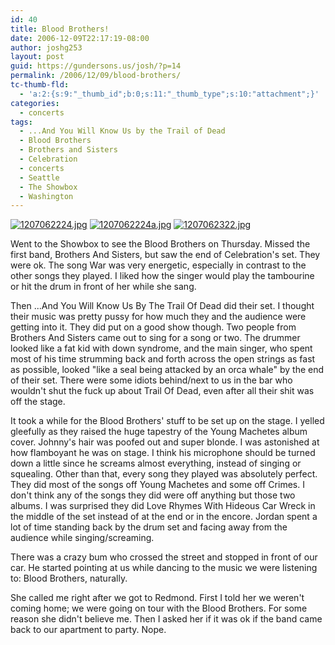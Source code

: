 ```yaml
---
id: 40
title: Blood Brothers!
date: 2006-12-09T22:17:19-08:00
author: joshg253
layout: post
guid: https://gundersons.us/josh/?p=14
permalink: /2006/12/09/blood-brothers/
tc-thumb-fld:
  - 'a:2:{s:9:"_thumb_id";b:0;s:11:"_thumb_type";s:10:"attachment";}'
categories:
  - concerts
tags:
  - ...And You Will Know Us by the Trail of Dead
  - Blood Brothers
  - Brothers and Sisters
  - Celebration
  - concerts
  - Seattle
  - The Showbox
  - Washington
---
```

<a href="/josh/wp-content/uploads/2007/03/1207062224.jpg" title="1207062224.jpg"><img src="/josh/wp-content/uploads/2007/03/1207062224.thumbnail.jpg" alt="1207062224.jpg" /></a> <a href="/josh/wp-content/uploads/2007/03/1207062224a.jpg" title="1207062224a.jpg"><img src="/josh/wp-content/uploads/2007/03/1207062224a.thumbnail.jpg" alt="1207062224a.jpg" /></a> <a href="/josh/wp-content/uploads/2007/03/1207062322.jpg" title="1207062322.jpg"><img src="/josh/wp-content/uploads/2007/03/1207062322.thumbnail.jpg" alt="1207062322.jpg" /></a>

Went to the Showbox to see the Blood Brothers on Thursday. Missed the first band, Brothers And Sisters, but saw the end of Celebration's set. They were ok. The song War was very energetic, especially in contrast to the other songs they played. I liked how the singer would play the tambourine or hit the drum in front of her while she sang.

Then ...And You Will Know Us By The Trail Of Dead did their set. I thought their music was pretty pussy for how much they and the audience were getting into it. They did put on a good show though. Two people from Brothers And Sisters came out to sing for a song or two. The drummer looked like a fat kid with down syndrome, and the main singer, who spent most of his time strumming back and forth across the open strings as fast as possible, looked "like a seal being attacked by an orca whale" by the end of their set. There were some idiots behind/next to us in the bar who wouldn't shut the fuck up about Trail Of Dead, even after all their shit was off the stage.

It took a while for the Blood Brothers' stuff to be set up on the stage. I yelled gleefully as they raised the huge tapestry of the Young Machetes album cover. Johnny's hair was poofed out and super blonde. I was astonished at how flamboyant he was on stage. I think his microphone should be turned down a little since he screams almost everything, instead of singing or squealing. Other than that, every song they played was absolutely perfect. They did most of the songs off Young Machetes and some off Crimes. I don't think any of the songs they did were off anything but those two albums. I was surprised they did Love Rhymes With Hideous Car Wreck in the middle of the set instead of at the end or in the encore. Jordan spent a lot of time standing back by the drum set and facing away from the audience while singing/screaming.

There was a crazy bum who crossed the street and stopped in front of our car. He started pointing at us while dancing to the music we were listening to: Blood Brothers, naturally.

She called me right after we got to Redmond. First I told her we weren't coming home; we were going on tour with the Blood Brothers. For some reason she didn't believe me. Then I asked her if it was ok if the band came back to our apartment to party. Nope.